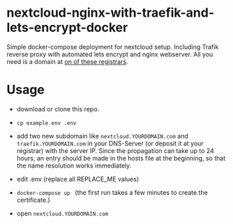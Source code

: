 # nextcloud-nginx-with-traefik-and-lets-encrypt-docker
Simple docker-compose deployment for nextcloud setup. Including Trafik reverse proxy with automated lets encrypt and nginx webserver.
All you need is a domain at [on of these registrars](https://docs.traefik.io/v2.2/https/acme/#dnschallenge).

# Usage

* download or clone this repo.
* ```cp example.env .env```
* add two new subdomain like `nextcloud.YOURDOMAIN.com` and `traefik.YOURDOMAIN.com` in your DNS-Server (or deposit it at your registrar) with the server IP. Since the propagation can take up to 24 hours, an entry should be made in the hosts file at the beginning, so that the name resolution works immediately.

* edit .env (replace all REPLACE_ME values)
* ```docker-compose up ``` (the first run takes a few minutes to create the certificate.)
* open `nextcloud.YOURDOMAIN.com`
